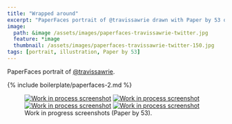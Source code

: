 ```yaml
---
title: "Wrapped around"
excerpt: "PaperFaces portrait of @travissawrie drawn with Paper by 53 on an iPad."
image: 
  path: &image /assets/images/paperfaces-travissawrie-twitter.jpg 
  feature: *image
  thumbnail: /assets/images/paperfaces-travissawrie-twitter-150.jpg
tags: [portrait, illustration, Paper by 53]
---
```


PaperFaces portrait of <a href="http://twitter.com/travissawrie">@travissawrie</a>.

{% include boilerplate/paperfaces-2.md %}

<figure class="half">
	<a href="{{ site.url }}/assets/images/paperfaces-travissawrie-process-1-lg.jpg"><img src="{{ site.url }}/assets/images/paperfaces-travissawrie-process-1-600.jpg" alt="Work in process screenshot"></a>
	<a href="{{ site.url }}/assets/images/paperfaces-travissawrie-process-2-lg.jpg"><img src="{{ site.url }}/assets/images/paperfaces-travissawrie-process-2-600.jpg" alt="Work in process screenshot"></a>
	<a href="{{ site.url }}/assets/images/paperfaces-travissawrie-process-3-lg.jpg"><img src="{{ site.url }}/assets/images/paperfaces-travissawrie-process-3-600.jpg" alt="Work in process screenshot"></a>
	<a href="{{ site.url }}/assets/images/paperfaces-travissawrie-process-4-lg.jpg"><img src="{{ site.url }}/assets/images/paperfaces-travissawrie-process-4-600.jpg" alt="Work in process screenshot"></a>
	<figcaption>Work in progress screenshots (Paper by 53).</figcaption>
</figure>
